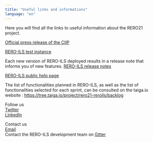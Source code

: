 ```yaml
---
title: "Useful links and informations"
language: "en"
---
```


Here you will find all the links to useful information about the RERO21 project.

[Official press release of the CIIP](https://www.rero.ch/pdfview.php?section=communique&filename=ciip_communique.pdf)

[RERO-ILS test instance](https://ils.test.rero.ch)

Each new version of RERO-ILS deployed results in a release note that informs you of new features. [RERO-ILS release notes](https://github.com/rero/rero-ils/releases)

[RERO-ILS public help page](https://github.com/rero/rero-ils/wiki/Public-demo-help)

The list of functionalities planned in RERO-ILS, as well as the list of functionalities selected for each sprint, can be consulted on the taiga.io website : https://tree.taiga.io/project/rero21-reroils/backlog

Follow us   
[Twitter](https://twitter.com/rero_centrale)   
[LinkedIn](https://www.linkedin.com/company/rero/)

Contact us   
[Email](mailto:info@rero.ch)   
Contact the RERO-ILS development team on [Gitter](https://gitter.im/rero/reroils)
